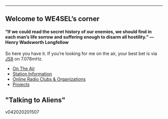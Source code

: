 
----------

## Welcome to WE4SEL’s corner 

#### “If we could read the secret history of our enemies, we should find in each man’s life sorrow and suffering enough to disarm all hostility.” ― Henry Wadsworth Longfellow

So here you have it. If you’re looking for me on the air, your best bet is via  [JS8](http://js8call.com/)  on 7.078mHz.

-   [On The Air](ontheair.md)
-   [Station Information](radio.md)
-   [Online Radio Clubs & Organizations](hclubs.md)
-   [Projects](projects.md)


##  "Talking to Aliens"
v042020201507
<!--stackedit_data:
eyJoaXN0b3J5IjpbLTE1NTE2MDc2NDMsNjg5NjQwNTEyLC03Nz
cyNTE4ODAsLTMzNjgyODIwMCwxNTAwMTc4NjUzLDIwMzM5MTU0
LC04MjYyMDg0MzRdfQ==
-->